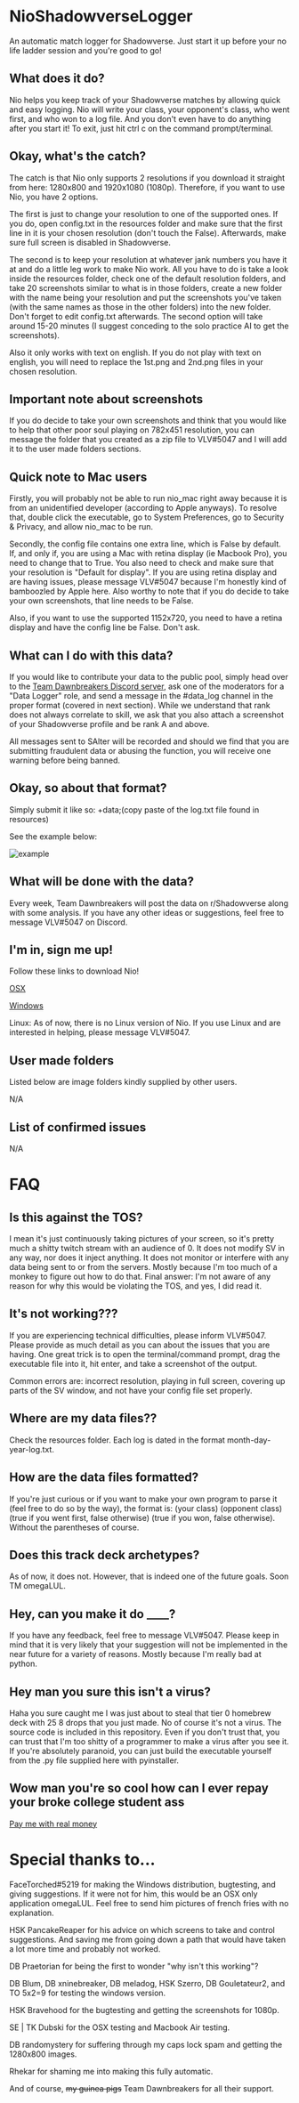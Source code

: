 # NioShadowverseLogger
An automatic match logger for Shadowverse. Just start it up before your no life ladder session and you're good to go!


## What does it do?
Nio helps you keep track of your Shadowverse matches by allowing quick and easy logging. Nio will write your class, your opponent's class, who went first, and who won to a log file. And you don't even have to do anything after you start it! To exit, just hit ctrl c on the command prompt/terminal.


## Okay, what's the catch?
The catch is that Nio only supports 2 resolutions if you download it straight from here: 1280x800 and 1920x1080 (1080p). Therefore, if you want to use Nio, you have 2 options. 

The first is just to change your resolution to one of the supported ones. If you do, open config.txt in the resources folder and make sure that the first line in it is your chosen resolution (don't touch the False). Afterwards, make sure full screen is disabled in Shadowverse. 

The second is to keep your resolution at whatever jank numbers you have it at and do a little leg work to make Nio work. All you have to do is take a look inside the resources folder, check one of the default resolution folders, and take 20 screenshots similar to what is in those folders, create a new folder with the name being your resolution and put the screenshots you've taken (with the same names as those in the other folders) into the new folder. Don't forget to edit config.txt afterwards. The second option will take around 15-20 minutes (I suggest conceding to the solo practice AI to get the screenshots).

Also it only works with text on english. If you do not play with text on english, you will need to replace the 1st.png and 2nd.png files in your chosen resolution.


## Important note about screenshots
If you do decide to take your own screenshots and think that you would like to help that other poor soul playing on 782x451 resolution, you can message the folder that you created as a zip file to VLV#5047 and I will add it to the user made folders sections. 


## Quick note to Mac users

Firstly, you will probably not be able to run nio_mac right away because it is from an unidentified developer (according to Apple anyways). To resolve that, double click the executable, go to System Preferences, go to Security & Privacy, and allow nio_mac to be run.

Secondly, the config file contains one extra line, which is False by default. If, and only if, you are using a Mac with retina display (ie Macbook Pro), you need to change that to True. You also need to check and make sure that your resolution is "Default for display". If you are using retina display and are having issues, please message VLV#5047 because I'm honestly kind of bamboozled by Apple here. Also worthy to note that if you do decide to take your own screenshots, that line needs to be False. 

Also, if you want to use the supported 1152x720, you need to have a retina display and have the config line be False. Don't ask.


## What can I do with this data?
If you would like to contribute your data to the public pool, simply head over to the [Team Dawnbreakers Discord server](https://discord.gg/BjeFkVS), ask one of the moderators for a "Data Logger" role, and send a message in the #data_log channel in the proper format (covered in next section). While we understand that rank does not always correlate to skill, we ask that you also attach a screenshot of your Shadowverse profile and be rank A and above.

All messages sent to SAlter will be recorded and should we find that you are submitting fraudulent data or abusing the function, you will receive one warning before being banned.


## Okay, so about that format?
Simply submit it like so:
+data;(copy paste of the log.txt file found in resources)

See the example below:

![example](https://i.imgur.com/KVIB0Kv.png)


## What will be done with the data?
Every week, Team Dawnbreakers will post the data on r/Shadowverse along with some analysis. If you have any other ideas or suggestions, feel free to message VLV#5047 on Discord.


## I'm in, sign me up!
Follow these links to download Nio!

[OSX](http://www.mediafire.com/file/nylloktb5hd3cbd/nio_mac.zip/file)

[Windows](http://www.mediafire.com/file/88n2xgfc873z689/nio_windows.zip/file)

Linux: As of now, there is no Linux version of Nio. If you use Linux and are interested in helping, please message VLV#5047.


## User made folders
Listed below are image folders kindly supplied by other users.

N/A


## List of confirmed issues

N/A


# FAQ

## Is this against the TOS?

I mean it's just continuously taking pictures of your screen, so it's pretty much a shitty twitch stream with an audience of 0. It does not modify SV in any way, nor does it inject anything. It does not monitor or interfere with any data being sent to or from the servers. Mostly because I'm too much of a monkey to figure out how to do that. Final answer: I'm not aware of any reason for why this would be violating the TOS, and yes, I did read it.


## It's not working???
If you are experiencing technical difficulties, please inform VLV#5047. Please provide as much detail as you can about the issues that you are having. One great trick is to open the terminal/command prompt, drag the executable file into it, hit enter, and take a screenshot of the output.

Common errors are: incorrect resolution, playing in full screen, covering up parts of the SV window, and not have your config file set properly. 


## Where are my data files??
Check the resources folder. Each log is dated in the format month-day-year-log.txt. 


## How are the data files formatted?
If you're just curious or if you want to make your own program to parse it (feel free to do so by the way), the format is: (your class) (opponent class) (true if you went first, false otherwise) (true if you won, false otherwise). Without the parentheses of course. 


## Does this track deck archetypes?

As of now, it does not. However, that is indeed one of the future goals. Soon TM omegaLUL.


## Hey, can you make it do ____?

If you have any feedback, feel free to message VLV#5047. Please keep in mind that it is very likely that your suggestion will not be implemented in the near future for a variety of reasons. Mostly because I'm really bad at python.


## Hey man you sure this isn't a virus?
Haha you sure caught me I was just about to steal that tier 0 homebrew deck with 25 8 drops that you just made. No of course it's not a virus. The source code is included in this repository. Even if you don't trust that, you can trust that I'm too shitty of a programmer to make a virus after you see it. If you're absolutely paranoid, you can just build the executable yourself from the .py file supplied here with pyinstaller.


## Wow man you're so cool how can I ever repay your broke college student ass
[Pay me with real money](https://www.paypal.me/vlvsv)


# Special thanks to...
FaceTorched#5219 for making the Windows distribution, bugtesting, and giving suggestions. If it were not for him, this would be an OSX only application omegaLUL. Feel free to send him pictures of french fries with no explanation.

HSK PancakeReaper for his advice on which screens to take and control suggestions. And saving me from going down a path that would have taken a lot more time and probably not worked.

DB Praetorian for being the first to wonder "why isn't this working"?

DB Blum, DB xninebreaker, DB meladog, HSK Szerro, DB Gouletateur2, and TO 5x2=9 for testing the windows version.

HSK Bravehood for the bugtesting and getting the screenshots for 1080p. 

SE | TK Dubski for the OSX testing and Macbook Air testing.

DB randomystery for suffering through my caps lock spam and getting the 1280x800 images. 

Rhekar for shaming me into making this fully automatic.

And of course, ~~my guinea pigs~~ Team Dawnbreakers for all their support.

